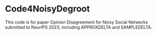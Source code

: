 # Code4NoisyDegroot
This code is for paper Opinion Disagreement for Noisy Social Networks submitted to NeurIPS 2023, including APPROXDELTA and SAMPLEDELTA.
